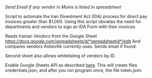 _Send Email if any vendor in Munis is listed in spreadsheet_

Script to automate the Iran Divestment Act (IDA) process for direct pay invoices greater than $1,000. Using this script obviates the need for departments and vendors to sign an IDA Form with their invoices.

Reads Iranian Vendors from the Google Sheet 
https://docs.google.com/spreadsheets/d/*spreadsheetid*/edit
And compares vendors Asheville currently uses. Sends email if found.

Second sheet also allows whitelisting of vendors by ID.

Enable Google Sheets API as described [here](https://developers.google.com/sheets/api/quickstart/nodejs). This will create files credentials.json, and after you run program once, the file token.json.



